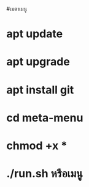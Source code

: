 #เมตาเมนู


# apt update
# apt upgrade
# apt install git 
# cd meta-menu
# chmod +x *
# ./run.sh หรือเมนู
